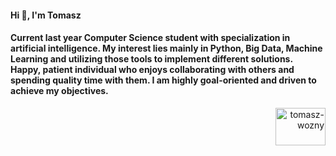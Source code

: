 <h4 align="left">Hi 👋, I'm Tomasz</h4>
<h4 aligh="left">Current last year Computer Science student with specialization in artificial intelligence. My interest lies mainly in Python, Big Data, Machine Learning and utilizing those tools to implement different solutions.<br />
Happy, patient individual who enjoys collaborating with others and spending quality time with them. I am highly goal-oriented and driven to achieve my objectives.</h4>

<p align="right">  </p>
<p align="right">
<a href="https://linkedin.com/in/tomasz-wozny" target="blank"><img align="center" src="https://raw.githubusercontent.com/rahuldkjain/github-profile-readme-generator/master/src/images/icons/Social/linked-in-alt.svg" alt="tomasz-wozny" height="60" width="80" /></a>
